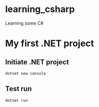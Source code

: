 # learning_csharp
Learning some C#

# My first .NET project

## Initiate .NET project

```
dotnet new console
```

## Test run

```
dotnet run
```